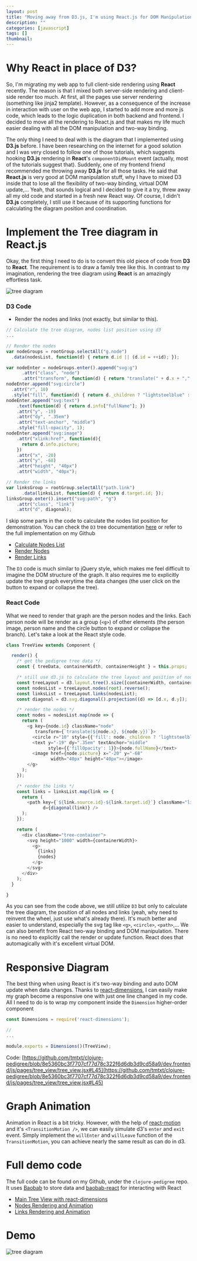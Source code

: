 ```yaml
---
layout: post
title: "Moving away from D3.js, I'm using React.js for DOM Manipulation now"
description: ""
categories: [javascript]
tags: []
thumbnail:
---
```


# Why React in place of D3?

So, I'm migrating my web app to full client-side rendering using **React** recently. The reason is
that I mixed both server-side rendering and client-side render too much. At first, all the pages use
server  rendering (something like jinja2 template). However, as a consequence of the increase in
interaction  with user on the web app, I started to add more and more js code, which leads to the
logic duplication in both backend and frontend. I decided to move all the rendering to React.js and
that makes my life much easier dealing with all the DOM manipulation and two-way binding.

The only
thing I need to deal with is the diagram that I implemented using **D3.js** before. I have been
researching on the internet for a good solution and I was very closed to follow one of those
tutorials, which suggests hooking **D3.js** rendering in **React**'s `componentDidMount` event
(actually, most of the tutorials suggest that). Suddenly, one of my frontend friend recommended me
throwing away **D3.js** for all those tasks. He said that **React.js** is very good at DOM
manipulation stuff, why I have to mixed D3 inside that to lose all the flexibility of two-way
binding, virtual DOM update,... Yeah, that sounds logical and I decided to give it a try, threw away
all my old code and started in a fresh new React way. Of course, I didn't **D3.js** completely, I
still use it because of its supporting functions for calculating the diagram position and
coordination.

# Implement the Tree diagram in React.js

Okay, the first thing I need to do is to convert this old piece of code from **D3** to **React**.
The requirement is to draw a family tree like this.
In contrast to my imagination, rendering the tree diagram using **React** is an amazingly
effortless task.

![tree diagram](/files/2016-07-12-moving-away-from-d3js-im-using-reactjs-for-dom-manipulation-now/tree.png)

### D3 Code

- Render the nodes and links (not exactly, but similar to this).

```javascript
// Calculate the tree diagram, nodes list position using d3
...

// Render the nodes
var nodeGroups = rootGroup.selectAll("g.node")
  .data(nodesList, function(d) { return d.id || (d.id = ++id); });

var nodeEnter = nodeGroups.enter().append("svg:g")
      .attr("class", "node")
      .attr("transform", function(d) { return "translate(" + d.x + "," + d.y + ")"; });
nodeEnter.append("svg:circle")
  .attr("r", 10)
  .style("fill", function(d) { return d._children ? "lightsteelblue" : "#fff"; });
nodeEnter.append("svg:text")
    .text(function(d) { return d.info["fullName"]; })
    .attr("y", -19)
    .attr("dy", ".35em")
    .attr("text-anchor", "middle")
    .style("fill-opacity", 1);
nodeEnter.append("svg:image")
    .attr("xlink:href", function(d){
      return d.info.picture;
    })
    .attr("x", -20)
    .attr("y", -68)
    .attr("height", "40px")
    .attr("width", "40px");

// Render the links
var linksGroup = rootGroup.selectAll("path.link")
      .data(linksList, function(d) { return d.target.id; });
linksGroup.enter().insert("svg:path", "g")
    .attr("class", "link")
    .attr("d", diagonal);
```

I skip some parts in the code to
calculate the nodes list position for demonstration. You can check the `D3` tree documentation
[here](https://github.com/d3/d3-hierarchy/blob/master/README.md#tree) or refer to the full
implementation on my Github
- [Calculate Nodes List](https://github.com/tmtxt/clojure-pedigree/blob/c94a97b64eba1ad2cc5eb6d7071c6dc0542e6400/svc.web/js/tree/render.js#L55)
- [Render Nodes](https://github.com/tmtxt/clojure-pedigree/blob/c94a97b64eba1ad2cc5eb6d7071c6dc0542e6400/svc.web/js/tree/nodes.js#L32)
- [Render Links](https://github.com/tmtxt/clojure-pedigree/blob/c94a97b64eba1ad2cc5eb6d7071c6dc0542e6400/svc.web/js/tree/links.js#L16)

The `D3` code is much similar to jQuery style, which makes me feel difficult to imagine the DOM
structure of the graph. It also requires me to explicitly update the tree graph everytime the data
changes (the user click on the button to expand or collapse the tree).

### React Code

What we need to render that graph are the person nodes and the
links. Each person node will be render as a group (`<g>`) of other elements (the person image,
person name and the circle button to expand or collapse the branch). Let's take a look at the React
style code.

```javascript
class TreeView extends Component {

  render() {
    /* get the pedigree tree data */
    const { treeData, containerWidth, containerHeight } = this.props;

    /* still use d3.js to calculate the tree layout and position of nodes, links */
    const treeLayout = d3.layout.tree().size([containerWidth, containerHeight]);
    const nodesList = treeLayout.nodes(root).reverse();
    const linksList = treeLayout.links(nodesList);
    const diagonal = d3.svg.diagonal().projection((d) => [d.x, d.y]);

    /* render the nodes */
    const nodes = nodesList.map(node => {
      return (
        <g key={node.id} className="node"
           transform={`translate(${node.x}, ${node.y})`}>
          <circle r="10" style={{'fill': node._children ? 'lightsteelblue' : '#fff'}} />
          <text y="-19" dy=".35em" textAnchor="middle"
                style={{'fillOpacity': 1}}>{node.fullName}</text>
          <image href={node.picture} x="-20" y="-68"
                 width="40px" height="40px"></image>
        </g>
      );
    });

    /* render the links */
    const links = linksList.map(link => {
      return (
        <path key={`${link.source.id}-${link.target.id}`} className="link"
              d={diagonal(link)} />
      );
    });

    return (
      <div className="tree-container">
        <svg height="1000" width={containerWidth}>
          <g>
            {links}
            {nodes}
          </g>
        </svg>
      </div>
    );
  }

}
```

As you can see from the code above, we still utilize `D3` but only to calculate the tree diagram,
the position of all nodes and links (yeah, why need to reinvent the wheel, just use what's already
there). It's much better and easier to understand, especially the svg tag like `<g>`, `<circle>`,
`<path>`,... We can also benefit from React two-way binding and DOM manipulation. There is no need
to explicitly call the render or update function. React does that automagically with it's excellent
virtual DOM.

# Responsive Diagram

The best thing when using React is it's two-way binding and auto DOM update when data changes.
Thanks to [react-dimensions](https://github.com/digidem/react-dimensions), I can easily make my
graph become a responsive one with just one line changed in my code. All I need to do is to wrap my
component inside the `Dimension` higher-order component

```javascript
const Dimensions = require('react-dimensions');

//
...

module.exports = Dimensions()(TreeView);
```

Code: [https://github.com/tmtxt/clojure-pedigree/blob/8e5360bc3f7707cf77d78c322f6d6db3d9cd58a9/dev.frontend/js/pages/tree_view/tree_view.jsx#L45](https://github.com/tmtxt/clojure-pedigree/blob/8e5360bc3f7707cf77d78c322f6d6db3d9cd58a9/dev.frontend/js/pages/tree_view/tree_view.jsx#L45)

# Graph Animation

Animation in React is a bit tricky. However, with the help of
[react-motion](https://github.com/chenglou/react-motion) and it's `<TransitionMotion />`, we can
easily simulate d3's `enter` and `exit` event. Simply implement the `willEnter` and `willLeave`
function of the `TransitionMotion`, you can achieve nearly the same result as can do in d3.


# Full demo code

The full code can be found on my Github, under the `clojure-pedigree` repo. It uses
[Baobab](https://github.com/Yomguithereal/baobab) to store data and
[baobab-react](https://github.com/Yomguithereal/baobab-react) for interacting with React

- [Main Tree View with react-dimensions](https://github.com/tmtxt/clojure-pedigree/blob/8e5360bc3f7707cf77d78c322f6d6db3d9cd58a9/dev.frontend/js/pages/tree_view/tree_view.jsx)
- [Nodes Rendering and Animation](https://github.com/tmtxt/clojure-pedigree/blob/8e5360bc3f7707cf77d78c322f6d6db3d9cd58a9/dev.frontend/js/pages/tree_view/nodes_group.jsx)
- [Links Rendering and Animation](https://github.com/tmtxt/clojure-pedigree/blob/8e5360bc3f7707cf77d78c322f6d6db3d9cd58a9/dev.frontend/js/pages/tree_view/links_group.jsx)

# Demo

![tree diagram](/files/2016-07-12-moving-away-from-d3js-im-using-reactjs-for-dom-manipulation-now/tree.gif)
